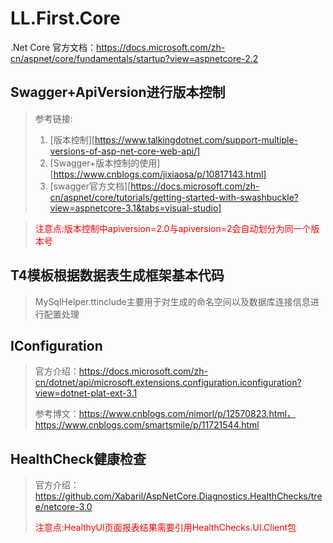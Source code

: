 # LL.First.Core

.Net Core 官方文档：https://docs.microsoft.com/zh-cn/aspnet/core/fundamentals/startup?view=aspnetcore-2.2

## Swagger+ApiVersion进行版本控制

> 参考链接:
>
> 1. [版本控制][https://www.talkingdotnet.com/support-multiple-versions-of-asp-net-core-web-api/]
> 2. [Swagger+版本控制的使用][https://www.cnblogs.com/jixiaosa/p/10817143.html]
> 3. [swagger官方文档][https://docs.microsoft.com/zh-cn/aspnet/core/tutorials/getting-started-with-swashbuckle?view=aspnetcore-3.1&tabs=visual-studio]

> <font  color='red'> 注意点:版本控制中apiversion=2.0与apiversion=2会自动划分为同一个版本号</font>

## T4模板根据数据表生成框架基本代码

> MySqlHelper.ttinclude主要用于対生成的命名空间以及数据库连接信息进行配置处理

## IConfiguration

> 官方介绍：https://docs.microsoft.com/zh-cn/dotnet/api/microsoft.extensions.configuration.iconfiguration?view=dotnet-plat-ext-3.1
>
> 参考博文：https://www.cnblogs.com/nimorl/p/12570823.html，https://www.cnblogs.com/smartsmile/p/11721544.html

## HealthCheck健康检查

> 官方介绍：https://github.com/Xabaril/AspNetCore.Diagnostics.HealthChecks/tree/netcore-3.0
> 
> <font  color='red'> 注意点:HealthyUI页面报表结果需要引用HealthChecks.UI.Client包</font>